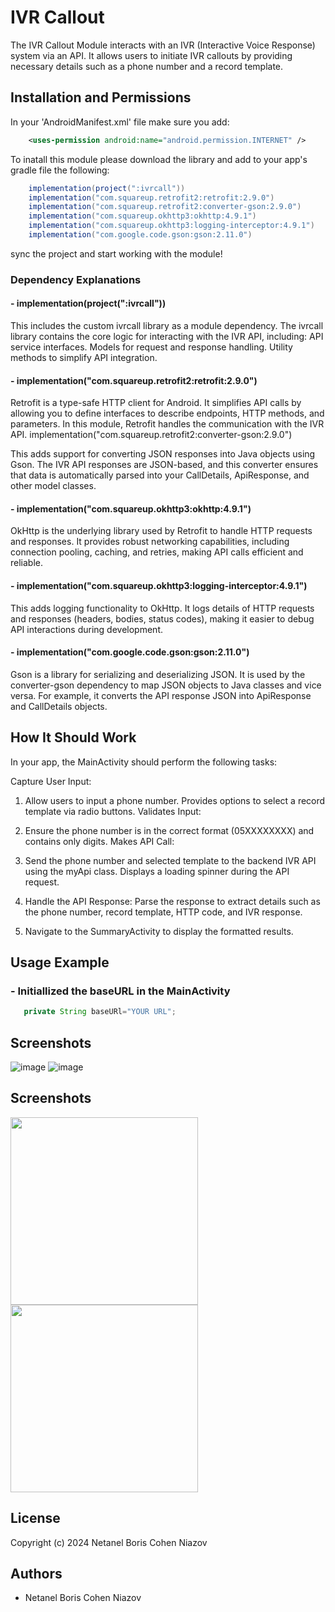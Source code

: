 
# IVR Callout

The IVR Callout Module interacts with an IVR (Interactive Voice Response) system via an API. It allows users to initiate IVR callouts by providing necessary details such as a phone number and a record template.

## Installation and Permissions

In your 'AndroidManifest.xml' file make sure you add:
```xml
    <uses-permission android:name="android.permission.INTERNET" />
```

To inatall this module please download the library and add to your app's gradle file the following:

```java
    implementation(project(":ivrcall"))
    implementation("com.squareup.retrofit2:retrofit:2.9.0")
    implementation("com.squareup.retrofit2:converter-gson:2.9.0")
    implementation("com.squareup.okhttp3:okhttp:4.9.1")
    implementation("com.squareup.okhttp3:logging-interceptor:4.9.1")
    implementation("com.google.code.gson:gson:2.11.0")
```
sync the project and start working with the module!

### Dependency Explanations
#### - implementation(project(":ivrcall"))

This includes the custom ivrcall library as a module dependency.
The ivrcall library contains the core logic for interacting with the IVR API, including:
API service interfaces.
Models for request and response handling.
Utility methods to simplify API integration.

#### - implementation("com.squareup.retrofit2:retrofit:2.9.0")

Retrofit is a type-safe HTTP client for Android.
It simplifies API calls by allowing you to define interfaces to describe endpoints, HTTP methods, and parameters.
In this module, Retrofit handles the communication with the IVR API.
implementation("com.squareup.retrofit2:converter-gson:2.9.0")

This adds support for converting JSON responses into Java objects using Gson.
The IVR API responses are JSON-based, and this converter ensures that data is automatically parsed into your CallDetails, ApiResponse, and other model classes.

#### - implementation("com.squareup.okhttp3:okhttp:4.9.1")

OkHttp is the underlying library used by Retrofit to handle HTTP requests and responses.
It provides robust networking capabilities, including connection pooling, caching, and retries, making API calls efficient and reliable.

#### - implementation("com.squareup.okhttp3:logging-interceptor:4.9.1")

This adds logging functionality to OkHttp.
It logs details of HTTP requests and responses (headers, bodies, status codes), making it easier to debug API interactions during development.

#### - implementation("com.google.code.gson:gson:2.11.0")

Gson is a library for serializing and deserializing JSON.
It is used by the converter-gson dependency to map JSON objects to Java classes and vice versa.
For example, it converts the API response JSON into ApiResponse and CallDetails objects.



    
## How It Should Work

In your app, the MainActivity should perform the following tasks:

Capture User Input:

1) Allow users to input a phone number.
Provides options to select a record template via radio buttons.
Validates Input:

2) Ensure the phone number is in the correct format (05XXXXXXXX) and contains only digits.
Makes API Call:

3) Send the phone number and selected template to the backend IVR API using the myApi class.
Displays a loading spinner during the API request.

4) Handle the API Response:
Parse the response to extract details such as the phone number, record template, HTTP code, and IVR response.

5) Navigate to the SummaryActivity to display the formatted results.




## Usage Example

### - Initiallized the baseURL in the MainActivity
 
 ```java
    private String baseURl="YOUR URL";
 ```

 
## Screenshots

![image](https://github.com/user-attachments/assets/0296918b-3047-43ee-960e-d4bc91df88c2)  ![image](https://github.com/user-attachments/assets/84751f70-d9f5-4ac0-bd28-d7ea17c0faf5)
## Screenshots

<img src="https://github.com/user-attachments/assets/0296918b-3047-43ee-960e-d4bc91df88c2" width="300" />
<img src="https://github.com/user-attachments/assets/84751f70-d9f5-4ac0-bd28-d7ea17c0faf5" width="300" />




## License

Copyright (c) 2024 Netanel Boris Cohen Niazov




## Authors

- Netanel Boris Cohen Niazov


